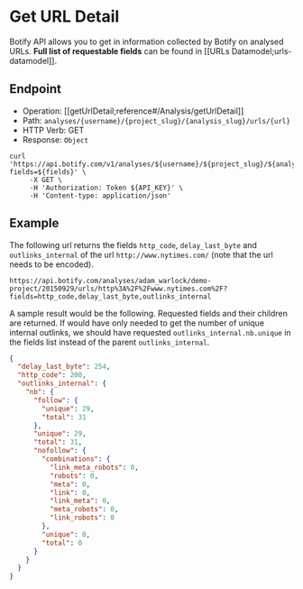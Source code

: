 # Get URL Detail

Botify API allows you to get in information collected by Botify on analysed URLs. **Full list of requestable fields** can be found in [[URLs Datamodel;urls-datamodel]].

## Endpoint

- Operation: [[getUrlDetail;reference#/Analysis/getUrlDetail]]
- Path: `analyses/{username}/{project_slug}/{analysis_slug}/urls/{url}`
- HTTP Verb: GET
- Response: `Object`

```SH
curl 'https://api.botify.com/v1/analyses/${username}/${project_slug}/${analysis_slug}/urls/${url}?fields=${fields}' \
     -X GET \
     -H 'Authorization: Token ${API_KEY}' \
     -H 'Content-type: application/json'
```

## Example

The following url returns the fields `http_code`, `delay_last_byte` and `outlinks_internal` of the url `http://www.nytimes.com/` (note that the url needs to be encoded).

```SH
https://api.botify.com/analyses/adam_warlock/demo-project/20150929/urls/http%3A%2F%2Fwww.nytimes.com%2F?fields=http_code,delay_last_byte,outlinks_internal
```

A sample result would be the following. Requested fields and their children are returned. If would have only needed to get the number of unique internal outlinks, we should have requested `outlinks_internal.nb.unique` in the fields list instead of the parent `outlinks_internal`.
```JSON
{
  "delay_last_byte": 254,
  "http_code": 200,
  "outlinks_internal": {
    "nb": {
      "follow": {
        "unique": 29,
        "total": 31
      },
      "unique": 29,
      "total": 31,
      "nofollow": {
        "combinations": {
          "link_meta_robots": 0,
          "robots": 0,
          "meta": 0,
          "link": 0,
          "link_meta": 0,
          "meta_robots": 0,
          "link_robots": 0
        },
        "unique": 0,
        "total": 0
      }
    }
  }
}
```

